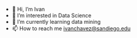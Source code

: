 - 👋 Hi, I’m Ivan
- 👀 I’m interested in Data Science
- 🌱 I’m currently learning data mining
- 📫 How to reach me ivanchavez@sandiego.edu

<!---
ivan-usd/ivan-usd is a ✨ special ✨ repository because its `README.md` (this file) appears on your GitHub profile.
You can click the Preview link to take a look at your changes.
--->
